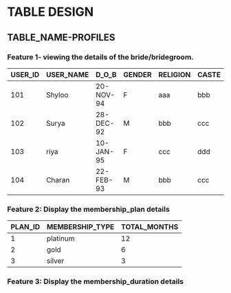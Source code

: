 # TABLE DESIGN

## TABLE_NAME-PROFILES

### Feature 1- viewing the details of the bride/bridegroom.

| USER_ID | USER_NAME | D_O_B              | GENDER | RELIGION | CASTE | COUNTRY   | MOB_NO     | HEIGHT | EDUCATION | REGISTERD_DATE |
|---------|-----------|--------------------|--------|----------|-------|-----------|------------|--------|-----------|----------------|
| 101     | Shyloo    | 20-NOV-94          | F      | aaa      | bbb   | India     | 9876543211 | 5.5    | BE(CSE)   | 31-DEC-19      |
| 102     | Surya     | 28-DEC-92          | M      | bbb      | ccc   | Australia | 8763452983 | 5.9    | BSC(CS)   | 31-DEC-19      |
| 103     | riya      | 10-JAN-95          | F      | ccc      | ddd   | India     | 9654311654 | 5.2    | BSC(CS)   | 31-DEC-19      |
| 104     | Charan    | 22-FEB-93          | M      | bbb      | ccc   | India     | 8885555754 | 6.1    | MBA       | 31-DEC-19      |

### Feature 2: Display the membership_plan details

| PLAN_ID | MEMBERSHIP_TYPE | TOTAL_MONTHS |
|---------|-----------------|--------------|
| 1       | platinum        | 12           |
| 2       | gold            | 6            |
| 3       | silver          | 3            |

### Feature 3: Display the membership_duration details
